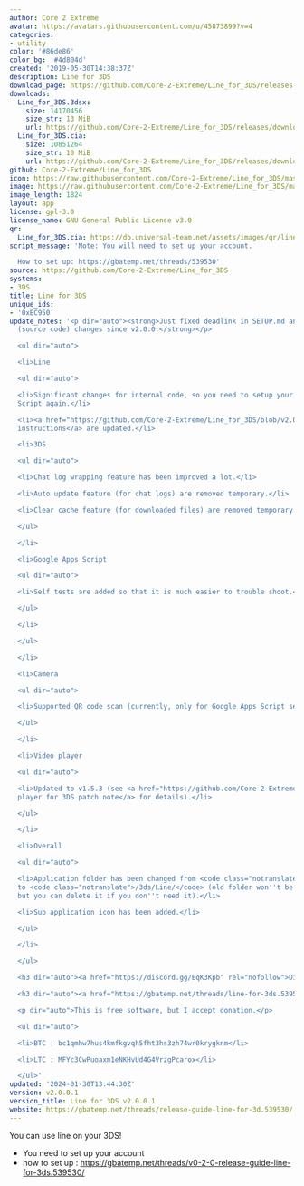 ```yaml
---
author: Core 2 Extreme
avatar: https://avatars.githubusercontent.com/u/45873899?v=4
categories:
- utility
color: '#86de86'
color_bg: '#4d804d'
created: '2019-05-30T14:38:37Z'
description: Line for 3DS
download_page: https://github.com/Core-2-Extreme/Line_for_3DS/releases
downloads:
  Line_for_3DS.3dsx:
    size: 14170456
    size_str: 13 MiB
    url: https://github.com/Core-2-Extreme/Line_for_3DS/releases/download/v2.0.0.1/Line_for_3DS.3dsx
  Line_for_3DS.cia:
    size: 10851264
    size_str: 10 MiB
    url: https://github.com/Core-2-Extreme/Line_for_3DS/releases/download/v2.0.0.1/Line_for_3DS.cia
github: Core-2-Extreme/Line_for_3DS
icon: https://raw.githubusercontent.com/Core-2-Extreme/Line_for_3DS/master/resource/icon.png
image: https://raw.githubusercontent.com/Core-2-Extreme/Line_for_3DS/master/resource/banner.png
image_length: 1824
layout: app
license: gpl-3.0
license_name: GNU General Public License v3.0
qr:
  Line_for_3DS.cia: https://db.universal-team.net/assets/images/qr/line_for_3ds-cia.png
script_message: 'Note: You will need to set up your account.

  How to set up: https://gbatemp.net/threads/539530'
source: https://github.com/Core-2-Extreme/Line_for_3DS
systems:
- 3DS
title: Line for 3DS
unique_ids:
- '0xEC950'
update_notes: '<p dir="auto"><strong>Just fixed deadlink in SETUP.md and no software
  (source code) changes since v2.0.0.</strong></p>

  <ul dir="auto">

  <li>Line

  <ul dir="auto">

  <li>Significant changes for internal code, so you need to setup your Google Apps
  Script again.</li>

  <li><a href="https://github.com/Core-2-Extreme/Line_for_3DS/blob/v2.0.0.1/SETUP.md">Setup
  instructions</a> are updated.</li>

  <li>3DS

  <ul dir="auto">

  <li>Chat log wrapping feature has been improved a lot.</li>

  <li>Auto update feature (for chat logs) are removed temporary.</li>

  <li>Clear cache feature (for downloaded files) are removed temporary.</li>

  </ul>

  </li>

  <li>Google Apps Script

  <ul dir="auto">

  <li>Self tests are added so that it is much easier to trouble shoot.</li>

  </ul>

  </li>

  </ul>

  </li>

  <li>Camera

  <ul dir="auto">

  <li>Supported QR code scan (currently, only for Google Apps Script setup).</li>

  </ul>

  </li>

  <li>Video player

  <ul dir="auto">

  <li>Updated to v1.5.3 (see <a href="https://github.com/Core-2-Extreme/Video_player_for_3DS/blob/v1.5.3#v153">Video
  player for 3DS patch note</a> for details).</li>

  </ul>

  </li>

  <li>Overall

  <ul dir="auto">

  <li>Application folder has been changed from <code class="notranslate">/Line/</code>
  to <code class="notranslate">/3ds/Line/</code> (old folder won''t be deleted automatically,
  but you can delete it if you don''t need it).</li>

  <li>Sub application icon has been added.</li>

  </ul>

  </li>

  </ul>

  <h3 dir="auto"><a href="https://discord.gg/EqK3Kpb" rel="nofollow">Discord channel</a></h3>

  <h3 dir="auto"><a href="https://gbatemp.net/threads/line-for-3ds.539530" rel="nofollow">GBAtemp</a></h3>

  <p dir="auto">This is free software, but I accept donation.</p>

  <ul dir="auto">

  <li>BTC : bc1qmhw7hus4kmfkgvqh5fht3hs3zh74wr0krygknm</li>

  <li>LTC : MFYc3CwPuoaxm1eNKHvUd4G4VrzgPcarox</li>

  </ul>'
updated: '2024-01-30T13:44:30Z'
version: v2.0.0.1
version_title: Line for 3DS v2.0.0.1
website: https://gbatemp.net/threads/release-guide-line-for-3d.539530/
---
```

You can use line on your 3DS!
* You need to set up your account
* how to set up : <https://gbatemp.net/threads/v0-2-0-release-guide-line-for-3ds.539530/>